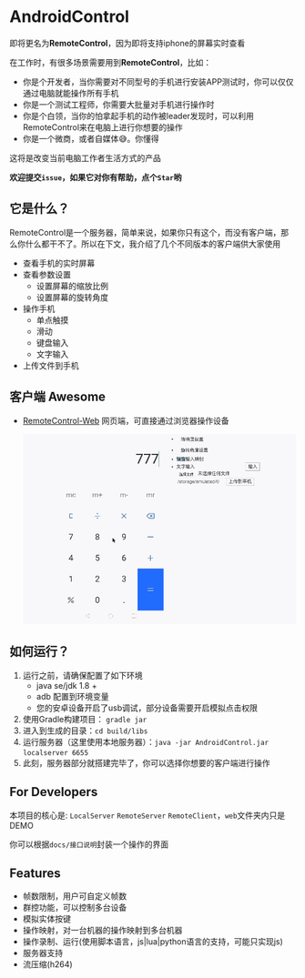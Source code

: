 # AndroidControl

即将更名为**RemoteControl**，因为即将支持iphone的屏幕实时查看

在工作时，有很多场景需要用到**RemoteControl**，比如：

* 你是个开发者，当你需要对不同型号的手机进行安装APP测试时，你可以仅仅通过电脑就能操作所有手机
* 你是一个测试工程师，你需要大批量对手机进行操作时
* 你是个白领，当你的怕拿起手机的动作被leader发现时，可以利用RemoteControl来在电脑上进行你想要的操作
* 你是一个微商，或者自媒体😅。你懂得

这将是改变当前电脑工作者生活方式的产品

**欢迎提交`issue`，如果它对你有帮助，点个`Star`哟**

## 它是什么？

RemoteControl是一个服务器，简单来说，如果你只有这个，而没有客户端，那么你什么都干不了。所以在下文，我介绍了几个不同版本的客户端供大家使用

- 查看手机的实时屏幕
- 查看参数设置
  - 设置屏幕的缩放比例
  - 设置屏幕的旋转角度
- 操作手机
  - 单点触摸
  - 滑动
  - 键盘输入
  - 文字输入
- 上传文件到手机

## 客户端 Awesome 

* [RemoteControl-Web](https://github.com/yeetor/RemoteControl-Web)   网页端，可直接通过浏览器操作设备

  ![demo](docs/demo.gif)

## 如何运行？

1. 运行之前，请确保配置了如下环境
   * java se/jdk 1.8 +
   * adb 配置到环境变量
   * 您的安卓设备开启了usb调试，部分设备需要开启模拟点击权限
2. 使用Gradle构建项目： `gradle jar`
3. 进入到生成的目录：`cd build/libs`
4. 运行服务器（这里使用本地服务器）：`java -jar AndroidControl.jar localserver 6655`
5. 此刻，服务器部分就搭建完毕了，你可以选择你想要的客户端进行操作

## For Developers

本项目的核心是: `LocalServer` `RemoteServer` `RemoteClient`，`web`文件夹内只是DEMO

你可以根据`docs/接口说明`封装一个操作的界面

## Features

* 帧数限制，用户可自定义帧数
* 群控功能，可以控制多台设备
* 模拟实体按键
* 操作映射，对一台机器的操作映射到多台机器
* 操作录制、运行(使用脚本语言，js|lua|python语言的支持，可能只实现js)
* 服务器支持
* 流压缩(h264)
